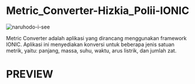<h1>Metric_Converter-Hizkia_Polii-IONIC</h1>

![naruhodo-i-see](https://github.com/user-attachments/assets/b80b775b-b334-43a6-9792-db764b2c3d12)

Metric Converter adalah aplikasi yang dirancang menggunakan framework IONIC. Aplikasi ini menyediakan konversi untuk beberapa jenis satuan metrik, yaitu: panjang, massa, suhu, waktu, arus listrik, dan jumlah zat.

<h1>PREVIEW</h1>


